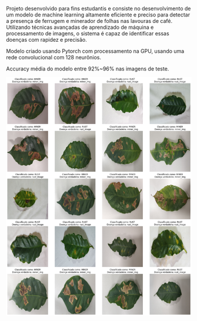 Projeto desenvolvido para fins estudantis e consiste no desenvolvimento de um modelo de machine learning altamente eficiente e preciso para detectar a presença de ferrugem e minerador de folhas nas lavouras de café. Utilizando técnicas avançadas de aprendizado de máquina e processamento de imagens, o sistema é capaz de identificar essas doenças com rapidez e precisão.

Modelo criado usando Pytorch com processamento na GPU, usando uma rede convolucional com 128 neurônios.

Accuracy média do modelo entre 92%~96% nas imagens de teste.

 <img src="https://raw.githubusercontent.com/RenatoDev4/coffe-disease-and-pest/main/Disease-Classification.png"/>